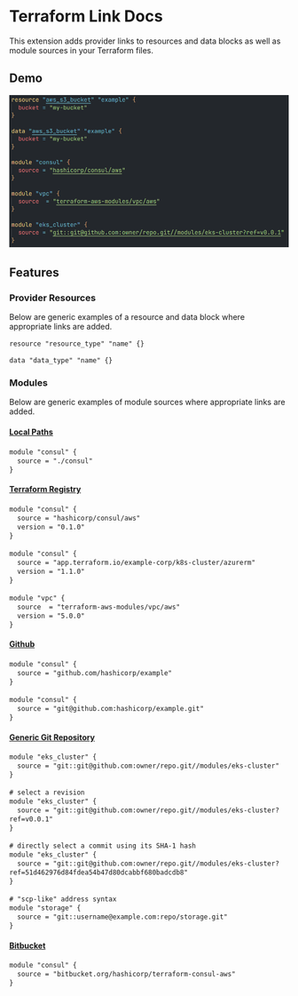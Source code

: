 # Terraform Link Docs

This extension adds provider links to resources and data blocks as well as module sources in your Terraform files.

## Demo

![Demo](https://raw.githubusercontent.com/tdharris/vscode-terraform-link-docs/master/assets/demo.gif)

## Features

### Provider Resources

Below are generic examples of a resource and data block where appropriate links are added.

```hcl
resource "resource_type" "name" {}
```
```hcl
data "data_type" "name" {}
```

### Modules

Below are generic examples of module sources where appropriate links are added.

#### [Local Paths](https://developer.hashicorp.com/terraform/language/modules/sources#local-paths)

```hcl
module "consul" {
  source = "./consul"
}
```

#### [Terraform Registry](https://developer.hashicorp.com/terraform/language/modules/sources#terraform-registry)

```hcl
module "consul" {
  source = "hashicorp/consul/aws"
  version = "0.1.0"
}

module "consul" {
  source = "app.terraform.io/example-corp/k8s-cluster/azurerm"
  version = "1.1.0"
}

module "vpc" {
  source  = "terraform-aws-modules/vpc/aws"
  version = "5.0.0"
}
```

#### [Github](https://developer.hashicorp.com/terraform/language/modules/sources#github)

```hcl
module "consul" {
  source = "github.com/hashicorp/example"
}

module "consul" {
  source = "git@github.com:hashicorp/example.git"
}
```

#### [Generic Git Repository](https://developer.hashicorp.com/terraform/language/modules/sources#generic-git-repository)

```hcl
module "eks_cluster" {
  source = "git::git@github.com:owner/repo.git//modules/eks-cluster"
}

# select a revision
module "eks_cluster" {
  source = "git::git@github.com:owner/repo.git//modules/eks-cluster?ref=v0.0.1"
}

# directly select a commit using its SHA-1 hash
module "eks_cluster" {
  source = "git::git@github.com:owner/repo.git//modules/eks-cluster?ref=51d462976d84fdea54b47d80dcabbf680badcdb8"
}

# "scp-like" address syntax
module "storage" {
  source = "git::username@example.com:repo/storage.git"
}
```

#### [Bitbucket](https://developer.hashicorp.com/terraform/language/modules/sources#bitbucket)

```hcl
module "consul" {
  source = "bitbucket.org/hashicorp/terraform-consul-aws"
}
```
